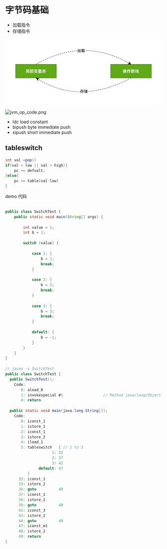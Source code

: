 # 字节码基础

- 加载指令
- 存储指令

![load-store](../images/load-store.png)

![jvm_op_code.png](../images/jvm_op_code.png)

- ldc load constant
- bipush byte immediate push
- sipush short immediate push

## tableswitch

```java
int val =pop()
if(val < low || val > high){
    pc += defualt;
}else{
    pc += table[val-low]
}
```

demo 代码

```java

public class SwitchTest {
    public static void main(String[] args) {

        int value = 1;
        int b = 1;

        switch (value) {

            case 1: {
                b = 1;
                break;
            }

            case 2: {
                b = 2;
                break;
            }

            case 3: {
                b = 3;
                break;
            }

            default: {
                b = -1;
            }
        }
    }
}

// javao -v SwitchTest
public class SwitchTest {
  public SwitchTest();
    Code:
       0: aload_0
       1: invokespecial #1                  // Method java/lang/Object."<init>":()V
       4: return

  public static void main(java.lang.String[]);
    Code:
       0: iconst_1
       1: istore_1
       2: iconst_1
       3: istore_2
       4: iload_1
       5: tableswitch   { // 1 to 3
                     1: 32
                     2: 37
                     3: 42
               default: 47
          }
      32: iconst_1
      33: istore_2
      34: goto          49
      37: iconst_2
      38: istore_2
      39: goto          49
      42: iconst_3
      43: istore_2
      44: goto          49
      47: iconst_m1
      48: istore_2
      49: return
}
```
